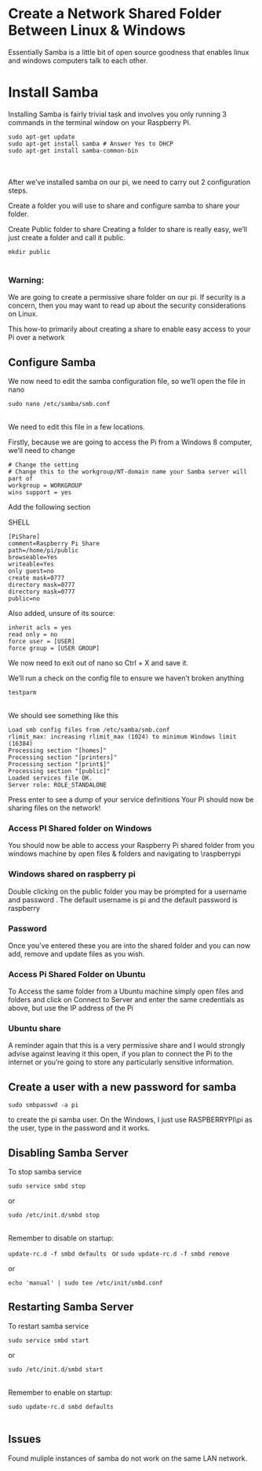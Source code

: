 # Create a Network Shared Folder Between Linux & Windows

Essentially Samba is a little bit of open source goodness that enables linux and windows computers talk to each other.

# Install Samba

Installing Samba is fairly trivial task and involves you only running 3 commands in the terminal window on your Raspberry Pi.


  
```
sudo apt-get update
sudo apt-get install samba # Answer Yes to DHCP
sudo apt-get install samba-common-bin
```

<br><br>
After we’ve installed samba on our pi, we need to carry out 2 configuration steps.

Create a folder you will use to share and configure samba to share your folder.

Create Public folder to share
Creating a folder to share is really easy, we’ll just create a folder and call it public. 


`mkdir public`  <br><br>


### Warning:
We are going to create a permissive share folder on our pi.
If security is a concern, then you may want to read up about the security considerations on Linux.

This how-to primarily about creating a share to enable easy access to your Pi over a network

## Configure Samba

We now need to edit the samba configuration file, so we’ll open the file in nano


`sudo nano /etc/samba/smb.conf`   <br><br>



We need to edit this file in a few locations.

Firstly, because we are going to access the Pi from a Windows 8 computer, we’ll need to change

  
```
# Change the setting
# Change this to the workgroup/NT-domain name your Samba server will part of 
workgroup = WORKGROUP
wins support = yes
```

Add the following section

SHELL
```
[PiShare]   
comment=Raspberry Pi Share  
path=/home/pi/public 
browseable=Yes 
writeable=Yes
only guest=no  
create mask=0777  
directory mask=0777  
directory mask=0777   
public=no       
```  
 
 Also added, unsure of its source:
```
inherit acls = yes
read only = no
force user = [USER]
force group = [USER GROUP]
```
 
 
We now need to exit out of nano so Ctrl + X and save it.

We’ll run a check on the config file to ensure we haven’t broken anything


`testparm` <br><br>

We should see something like this

  
```
Load smb config files from /etc/samba/smb.conf
rlimit_max: increasing rlimit_max (1024) to minimum Windows limit (16384)
Processing section "[homes]"
Processing section "[printers]"
Processing section "[print$]"
Processing section "[public]"
Loaded services file OK.
Server role: ROLE_STANDALONE
```

Press enter to see a dump of your service definitions
Your Pi should now be sharing files on the network!

### Access PI Shared folder on Windows
You should now be able to access your Raspberry Pi shared folder from you windows machine by open files & folders and navigating to \\raspberrypi

### Windows shared on raspberry pi
Double clicking on the public folder you may be prompted for a username and password . The default username is pi and the default password is raspberry

### Password
Once you’ve entered these you are into the shared folder and you can now add, remove and update files as you wish.

### Access Pi Shared Folder on Ubuntu
To Access the same folder from a Ubuntu machine simply open files and folders and click on Connect to Server and enter the same credentials as above, but use the IP address of the Pi

### Ubuntu share
A reminder again that this is a very permissive share and I would strongly advise against leaving it this open, if you plan to connect the Pi to the internet or you’re going to store any particularly sensitive information.


## Create a user with a new password for samba

`sudo smbpasswd -a pi`

to create the pi samba user. On the Windows, I just use RASPBERRYPI\pi as the user, type in the password and it works.

## Disabling Samba Server

To stop samba service

`sudo service smbd stop`

or

`sudo /etc/init.d/smbd stop` <br><br>


Remember to disable on startup:

`update-rc.d -f smbd defaults ` or `sudo update-rc.d -f smbd remove `

or

`echo 'manual' | sudo tee /etc/init/smbd.conf`

## Restarting Samba Server

To restart samba service

`sudo service smbd start`

or

`sudo /etc/init.d/smbd start` <br><br>


Remember to enable on startup:

`sudo update-rc.d smbd defaults` <br><br>


## Issues

Found muliple instances of samba do not work on the same LAN network.
